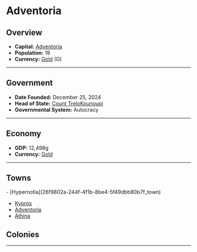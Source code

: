 <!--UNDEDITED FILE, remove this entire line if this file has been edited!-->
# <!--NAME-->Adventoria<!--NAME-->

## Overview

- **Capital:** <!--CAPITAL_LINK-->[Adventoria](6bcb8ca2-aaba-4079-887d-d338d07a9ab4_town)<!--CAPITAL_LINK-->
- **Population:** <!--POPULATION-->19<!--POPULATION-->
- **Currency:** <!--CURRENCY_LINK-->[Gold](Gold_currency)<!--CURRENCY_LINK--> (<!--CURRENCY_ABV-->G<!--CURRENCY_ABV-->)

---

## Government

- **Date Founded:** <!--FOUNDED-->December 25, 2024<!--FOUNDED-->
- **Head of State:** <!--LEADER_TITLE_LINK-->[Count TreloKounoupi](TreloKounoupi_user)<!--LEADER_TITLE_LINK-->
- **Governmental System:** <!--GOVERNMENT-->Autocracy<!--GOVERNMENT-->

---

## Economy

- **GDP:** <!--GDP-->12,498g<!--GDP-->
- **Currency:** <!--CURRENCY_LINK-->[Gold](Gold_currency)<!--CURRENCY_LINK-->

---

## Towns

<!--TOWNS-->- [Hypernotia](26f9802a-244f-4f1b-8be4-5f49dbb80b7f_town)
- [Kypros](4e8d9a5c-4784-4357-8737-6e392cbe9021_town)
- [Adventoria](6bcb8ca2-aaba-4079-887d-d338d07a9ab4_town)
- [Athina](004a195b-89cd-46cc-b545-8b1091e70b36_town)<!--TOWNS-->

## Colonies

<!--COLONIES--><!--COLONIES-->

---